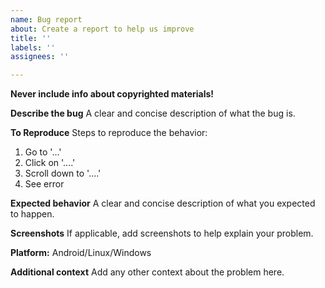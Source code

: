 ```yaml
---
name: Bug report
about: Create a report to help us improve
title: ''
labels: ''
assignees: ''

---
```


**Never include info about copyrighted materials!**

**Describe the bug**
A clear and concise description of what the bug is.

**To Reproduce**
Steps to reproduce the behavior:
1. Go to '...'
2. Click on '....'
3. Scroll down to '....'
4. See error

**Expected behavior**
A clear and concise description of what you expected to happen.

**Screenshots**
If applicable, add screenshots to help explain your problem.

**Platform:**
 Android/Linux/Windows

**Additional context**
Add any other context about the problem here.

